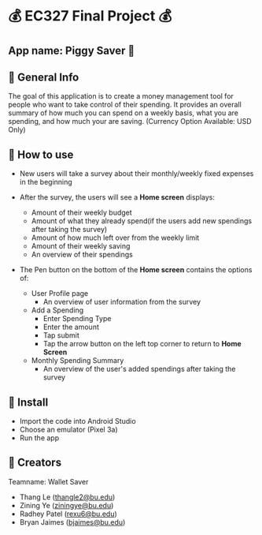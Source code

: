 # :moneybag: EC327 Final Project :moneybag:

## App name: Piggy Saver :pig:

## :page_facing_up: General Info 
The goal of this application is to create a money management tool for people who want to take control of their spending. It provides an overall summary of how much you can spend on a weekly basis, what you are spending, and how much your are saving. (Currency Option Available: USD Only)
## :mag_right: How to use
- New users will take a survey about their monthly/weekly fixed expenses in the beginning 
- After the survey, the users will see a **Home screen** displays:
	- Amount of their weekly budget
	- Amount of what they already spend(if the users add new spendings after taking the survey)
	- Amount of how much left over from the weekly limit
	- Amount of their weekly saving
	- An overview of their spendings
		
- The Pen button on the bottom of the **Home screen** contains the options of:
	- User Profile page
		- An overview of user information from the survey
	- Add a Spending
		- Enter Spending Type
		- Enter the amount
		- Tap submit
		- Tap the arrow button on the left top corner to return to **Home Screen**
	- Monthly Spending Summary
		- An overview of the user's added spendings after taking the survey
## :round_pushpin: Install
- Import the code into Android Studio
- Choose an emulator (Pixel 3a)
- Run the app
## :bust_in_silhouette: Creators
Teamname: Wallet Saver
- Thang Le (thangle2@bu.edu)
- Zining Ye (ziningye@bu.edu)
- Radhey Patel (rexu6@bu.edu)
- Bryan Jaimes (bjaimes@bu.edu)


